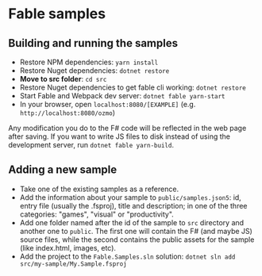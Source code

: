 # Fable samples

## Building and running the samples

- Restore NPM dependencies: `yarn install`
- Restore Nuget dependencies: `dotnet restore`
- **Move to src folder**: `cd src`
- Restore Nuget dependencies to get fable cli working: `dotnet restore`
- Start Fable and Webpack dev server: `dotnet fable yarn-start`
- In your browser, open `localhost:8080/[EXAMPLE]` (e.g. `http://localhost:8080/ozmo`)

Any modification you do to the F# code will be reflected in the web page after saving.
If you want to write JS files to disk instead of using the development server,
run `dotnet fable yarn-build`.

## Adding a new sample

- Take one of the existing samples as a reference.
- Add the information about your sample to `public/samples.json5`: id, entry file (usually the .fsproj), title and description; in one of the three categories: "games", "visual" or "productivity".
- Add one folder named after the id of the sample to `src` directory and another one to `public`. The first one will contain the F# (and maybe JS) source files, while the second contains the public assets for the sample (like index.html, images, etc).
- Add the project to the `Fable.Samples.sln` solution: `dotnet sln add src/my-sample/My.Sample.fsproj`
